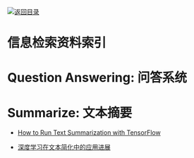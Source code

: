 [![返回目录](https://parg.co/UGo)](https://github.com/wxyyxc1992/Awesome-Links) 
 
 
# 信息检索资料索引

# Question Answering: 问答系统

# Summarize: 文本摘要

- [How to Run Text Summarization with TensorFlow](https://hackernoon.com/how-to-run-text-summarization-with-tensorflow-d4472587602d#.us0li6z09)

- [深度学习在文本简化中的应用进展](http://www.tuicool.com/articles/amA3AfR)